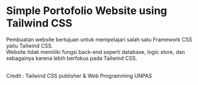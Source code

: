# Simple Portofolio Website using Tailwind CSS

Pembuatan website bertujuan untuk mempelajari salah satu Framework CSS yaitu Tailwind CSS. <br>
Website tidak memiliki fungsi back-end seperti database, logic store, dan sebagainya karena lebih berfokus pada Tailwind CSS. <br><br>

Credit : Tailwind CSS publisher & Web Programming UNPAS
